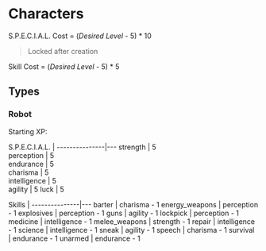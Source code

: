 # Characters

S.P.E.C.I.A.L. Cost = (_Desired Level_ - 5) * 10

> Locked after creation

Skill Cost = (_Desired Level_ - 5) * 5

## Types

### Robot

Starting XP: 

S.P.E.C.I.A.L. | 
---------------|---
strength       | 5   
perception     | 5   
endurance      | 5   
charisma       | 5   
intelligence   | 5       
agility        | 5
luck           | 5

Skills         | 
---------------|---
barter         | charisma - 1
energy_weapons | perception - 1
explosives     | perception - 1
guns           | agility - 1
lockpick       | perception - 1
medicine       | intelligence - 1
melee_weapons  | strength - 1
repair         | intelligence - 1
science        | intelligence - 1
sneak          | agility - 1
speech         | charisma - 1
survival       | endurance - 1
unarmed        | endurance - 1
